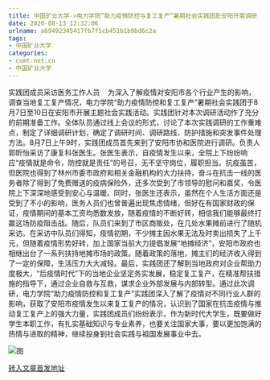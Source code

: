 ```yaml
---
title: 中国矿业大学->电力学院“助力疫情防控与复工复产”暑期社会实践团赴安阳开展调研 | cumt.net.cn
date: 2020-08-13 12:32:06
urlname: a69492345417fb7f5cb451b1b9bd6c2a
tags: 
- 中国矿业大学
categories:
- cumt.net.cn
- 中国矿业大学
---
```

实践团成员采访医务工作人员    为深入了解疫情对安阳市各个行业产生的影响，调查当地复工复产情况，电力学院“助力疫情防控和复工复产”暑期社会实践团于8月7日至10日在安阳市开展主题社会实践活动。实践团针对本次调研活动作了充分的前期准备工作。全体队员通过线上会议的形式，讨论了本次实践调研的工作重难点，制定了详细调研计划，确定了调研时间、调研路线、防护措施和突发事件处理方法。8月7日上午9时，实践团成员首先来到了安阳市协和医院进行调研。负责人郭昕怡采访了康复科张医生。张医生表示，自疫情发生以来，全院上下纷纷响应“疫情就是命令，防控就是责任”的号召，无不坚守岗位，履职担当。抗疫虽苦，但医院也得到了林州市委市政府和相关金融机构的大力扶持，奋斗在抗击一线的医务者除了得到了免费赠送的疫病保险外，还多次受到了市领导的慰问和嘉奖，令医院上下深深地感受到安心与温暖。同时，张医生还表示，虽然在个人生活方面还是受到了不小的影响，医务人员们也曾普遍出现焦虑情绪，但好在有国家财政的保证，疫情期间的基本工资均悉数发放，随着疫情的不断好转，相信我们能够最终打赢这场防疫阻击战。随后，队员们来到了市区商贩处，在几处水果摊前进行了随机采访。在采访中队员们得知，疫情初期，不少摊主因水果无法及时卖出损失了上千元，但随着疫情形势好转，加上国家当前大力提倡发展“地摊经济”，安阳市政府也相继出台了一系列扶持地摊市场的政策。随着政策的落地，摊主们的经济收入得到了一定的保障，生活压力大大减轻。最后，实践团还了解到当地政府对企业帮助力度极大，“后疫情时代”下的当地企业坚定务实发展，稳定复工复产，在精准帮扶措施的指导下，通过企业自救与互救，谋求企业外部发展与内部转型。通过此次调研，电力学院“助力疫情防控和复工复产”实践团深入了解了疫情对不同行业人群的影响，获取了安阳市疫情发生以来复工复产的情况，认识到了国家在抗击疫情与推动复工复产上的强大力量，实践团成员们纷纷表示，作为新时代大学生，既要做好学生本职工作，有扎实基础知识与专业素养，也要关注国家大事，要以更加饱满的热情与进取的精神，继续投身到社会实践与祖国发展事业中去。

![图](http://xwzx.cumt.edu.cn/_upload/article/images/ca/f2/bcde153b49eab1b1c70143465f02/67982cbd-7f9e-4889-9121-33e368d33692.jpg)

[转入文章首发地址](http://xwzx.cumt.edu.cn/be/28/c523a572968/page.htm)